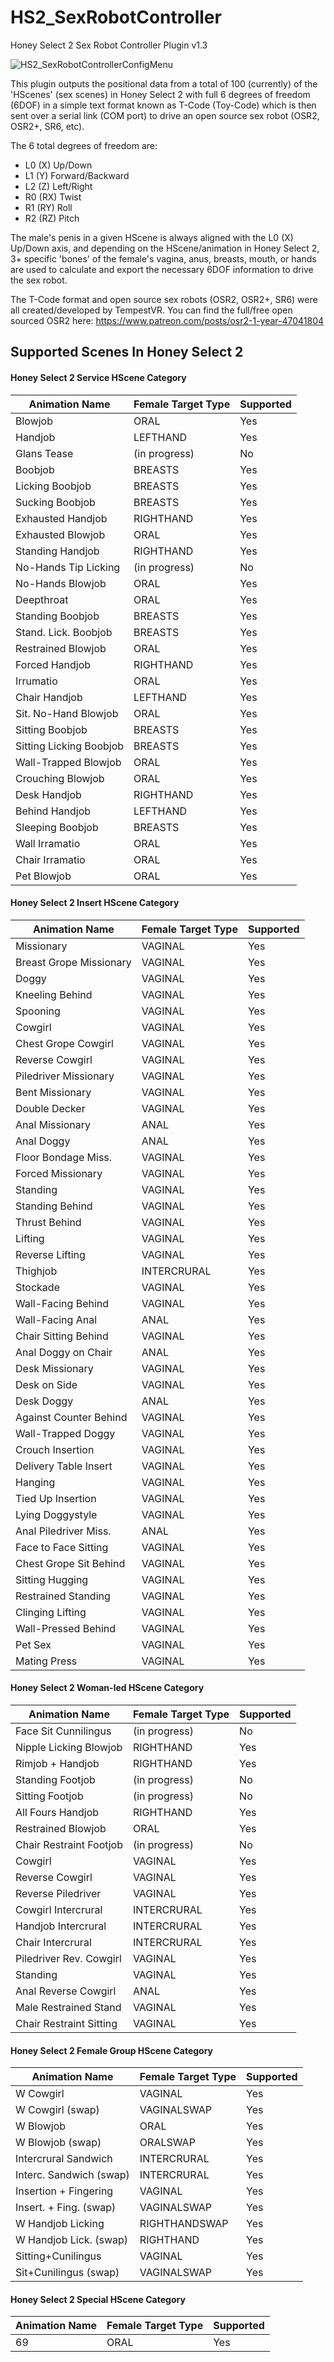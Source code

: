 # HS2_SexRobotController
Honey Select 2 Sex Robot Controller Plugin v1.3

![HS2_SexRobotControllerConfigMenu](https://user-images.githubusercontent.com/93683226/140925711-6f79036d-284d-4cf5-b353-cdee4a8366ab.png)

This plugin outputs the positional data from a total of 100 (currently) of the 'HScenes' (sex scenes) in Honey Select 2 with full 6 degrees of freedom (6DOF) in a simple text format known as T-Code (Toy-Code) which is then sent over a serial link (COM port) to drive an open source sex robot (OSR2, OSR2+, SR6, etc).

The 6 total degrees of freedom are:
- L0 (X) Up/Down
- L1 (Y) Forward/Backward
- L2 (Z) Left/Right
- R0 (RX) Twist
- R1 (RY) Roll
- R2 (RZ) Pitch

The male's penis in a given HScene is always aligned with the L0 (X) Up/Down axis, and depending on the HScene/animation in Honey Select 2, 3+ specific 'bones' of the female's vagina, anus, breasts, mouth, or hands are used to calculate and export the necessary 6DOF information to drive the sex robot.

The T-Code format and open source sex robots (OSR2, OSR2+, SR6) were all created/developed by TempestVR. You can find the full/free open sourced OSR2 here: https://www.patreon.com/posts/osr2-1-year-47041804

## Supported Scenes In Honey Select 2

#### Honey Select 2 Service HScene Category
|Animation Name|Female Target Type|Supported|
|---|---|---|
|Blowjob|ORAL|Yes|
|Handjob|LEFTHAND|Yes|
|Glans Tease|(in progress)|No|
|Boobjob|BREASTS|Yes|
|Licking Boobjob|BREASTS|Yes|
|Sucking Boobjob|BREASTS|Yes|
|Exhausted Handjob|RIGHTHAND|Yes|
|Exhausted Blowjob|ORAL|Yes|
|Standing Handjob|RIGHTHAND|Yes|
|No-Hands Tip Licking|(in progress)|No|
|No-Hands Blowjob|ORAL|Yes|
|Deepthroat|ORAL|Yes|
|Standing Boobjob|BREASTS|Yes|
|Stand. Lick. Boobjob|BREASTS|Yes|
|Restrained Blowjob|ORAL|Yes|
|Forced Handjob|RIGHTHAND|Yes|
|Irrumatio|ORAL|Yes|
|Chair Handjob|LEFTHAND|Yes|
|Sit. No-Hand Blowjob|ORAL|Yes|
|Sitting Boobjob|BREASTS|Yes|
|Sitting Licking Boobjob|BREASTS|Yes|
|Wall-Trapped Blowjob|ORAL|Yes|
|Crouching Blowjob|ORAL|Yes|
|Desk Handjob|RIGHTHAND|Yes|
|Behind Handjob|LEFTHAND|Yes|
|Sleeping Boobjob|BREASTS|Yes|
|Wall Irramatio|ORAL|Yes|
|Chair Irramatio|ORAL|Yes|
|Pet Blowjob|ORAL|Yes|

#### Honey Select 2 Insert HScene Category
|Animation Name|Female Target Type|Supported|
|---|---|---|
|Missionary|VAGINAL|Yes|
|Breast Grope Missionary|VAGINAL|Yes|
|Doggy|VAGINAL|Yes|
|Kneeling Behind|VAGINAL|Yes|
|Spooning|VAGINAL|Yes|
|Cowgirl|VAGINAL|Yes|
|Chest Grope Cowgirl|VAGINAL|Yes|
|Reverse Cowgirl|VAGINAL|Yes|
|Piledriver Missionary|VAGINAL|Yes|
|Bent Missionary|VAGINAL|Yes|
|Double Decker|VAGINAL|Yes|
|Anal Missionary|ANAL|Yes|
|Anal Doggy|ANAL|Yes|
|Floor Bondage Miss.|VAGINAL|Yes|
|Forced Missionary|VAGINAL|Yes|
|Standing|VAGINAL|Yes|
|Standing Behind|VAGINAL|Yes|
|Thrust Behind|VAGINAL|Yes|
|Lifting|VAGINAL|Yes|
|Reverse Lifting|VAGINAL|Yes|
|Thighjob|INTERCRURAL|Yes|
|Stockade|VAGINAL|Yes|
|Wall-Facing Behind|VAGINAL|Yes|
|Wall-Facing Anal|ANAL|Yes|
|Chair Sitting Behind|VAGINAL|Yes|
|Anal Doggy on Chair|ANAL|Yes|
|Desk Missionary|VAGINAL|Yes|
|Desk on Side|VAGINAL|Yes|
|Desk Doggy|ANAL|Yes|
|Against Counter Behind|VAGINAL|Yes|
|Wall-Trapped Doggy|VAGINAL|Yes|
|Crouch Insertion|VAGINAL|Yes|
|Delivery Table Insert|VAGINAL|Yes|
|Hanging|VAGINAL|Yes|
|Tied Up Insertion|VAGINAL|Yes|
|Lying Doggystyle|VAGINAL|Yes|
|Anal Piledriver Miss.|ANAL|Yes|
|Face to Face Sitting|VAGINAL|Yes|
|Chest Grope Sit Behind|VAGINAL|Yes|
|Sitting Hugging|VAGINAL|Yes|
|Restrained Standing|VAGINAL|Yes|
|Clinging Lifting|VAGINAL|Yes|
|Wall-Pressed Behind|VAGINAL|Yes|
|Pet Sex|VAGINAL|Yes|
|Mating Press|VAGINAL|Yes|

#### Honey Select 2 Woman-led HScene Category
|Animation Name|Female Target Type|Supported|
|---|---|---|
|Face Sit Cunnilingus|(in progress)|No|
|Nipple Licking Blowjob|RIGHTHAND|Yes|
|Rimjob + Handjob|RIGHTHAND|Yes|
|Standing Footjob|(in progress)|No|
|Sitting Footjob|(in progress)|No|
|All Fours Handjob|RIGHTHAND|Yes|
|Restrained Blowjob|ORAL|Yes|
|Chair Restraint Footjob|(in progress)|No|
|Cowgirl|VAGINAL|Yes|
|Reverse Cowgirl|VAGINAL|Yes|
|Reverse Piledriver|VAGINAL|Yes|
|Cowgirl Intercrural|INTERCRURAL|Yes|
|Handjob Intercrural|INTERCRURAL|Yes|
|Chair Intercrural|INTERCRURAL|Yes|
|Piledriver Rev. Cowgirl|VAGINAL|Yes|
|Standing|VAGINAL|Yes|
|Anal Reverse Cowgirl|ANAL|Yes|
|Male Restrained Stand|VAGINAL|Yes|
|Chair Restraint Sitting|VAGINAL|Yes|

#### Honey Select 2 Female Group HScene Category
|Animation Name|Female Target Type|Supported|
|---|---|---|
|W Cowgirl|VAGINAL|Yes|
|W Cowgirl (swap)|VAGINALSWAP|Yes|
|W Blowjob|ORAL|Yes|
|W Blowjob (swap)|ORALSWAP|Yes|
|Intercrural Sandwich|INTERCRURAL|Yes|
|Interc. Sandwich (swap)|INTERCRURAL|Yes|
|Insertion + Fingering|VAGINAL|Yes|
|Insert. + Fing. (swap)|VAGINALSWAP|Yes|
|W Handjob Licking|RIGHTHANDSWAP|Yes|
|W Handjob Lick. (swap)|RIGHTHAND|Yes|
|Sitting+Cunilingus|VAGINAL|Yes|
|Sit+Cunilingus (swap)|VAGINALSWAP|Yes|

#### Honey Select 2 Special HScene Category
|Animation Name|Female Target Type|Supported|
|---|---|---|
|69|ORAL|Yes|
